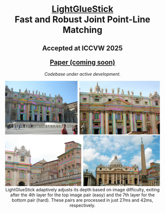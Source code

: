     

<p align="center">
  <h1 align="center"><ins>LightGlueStick</ins><br>Fast and Robust Joint Point-Line Matching</h1>
  <h2 align="center">
    <p>Accepted at ICCVW 2025</p>
    <a href="#" align="center">Paper (coming soon)</a>
  </h2>
  <p align="center"><em>Codebase under active development.</em></p>
</p>


<div align="center">
  <img src="resources/images/viz_4th_layer_exit_lines.png" alt="4th Layer Exit Lines" width="700">
  <br>
  <img src="resources/images/viz_7th_layer_exit_lines.png" alt="7th Layer Exit Lines" width="700">
</div>

<div align="center" style="max-width:800px; margin:auto;">
  LightGlueStick adaptively adjusts its depth based on image difficulty, exiting after the 4th layer for the top image pair (easy) and the 7th layer for the bottom pair (hard). These pairs are processed in just 27ms and 42ms, respectively.
</div>